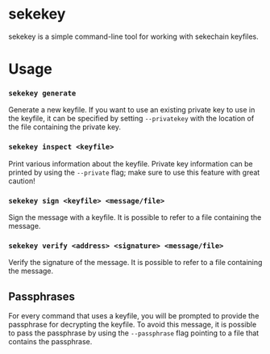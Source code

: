 sekekey
======

sekekey is a simple command-line tool for working with sekechain keyfiles.


# Usage

### `sekekey generate`

Generate a new keyfile.
If you want to use an existing private key to use in the keyfile, it can be 
specified by setting `--privatekey` with the location of the file containing the 
private key.


### `sekekey inspect <keyfile>`

Print various information about the keyfile.
Private key information can be printed by using the `--private` flag;
make sure to use this feature with great caution!


### `sekekey sign <keyfile> <message/file>`

Sign the message with a keyfile.
It is possible to refer to a file containing the message.


### `sekekey verify <address> <signature> <message/file>`

Verify the signature of the message.
It is possible to refer to a file containing the message.


## Passphrases

For every command that uses a keyfile, you will be prompted to provide the 
passphrase for decrypting the keyfile.  To avoid this message, it is possible
to pass the passphrase by using the `--passphrase` flag pointing to a file that
contains the passphrase.
